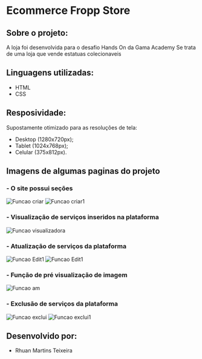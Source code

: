 # Ecommerce Fropp Store

## Sobre o projeto:
A loja foi desenvolvida para o desafio Hands On da Gama Academy
Se trata de uma loja que vende estatuas colecionaveis

## Linguagens utilizadas:
- HTML
- CSS

## Resposividade:
 Supostamente otimizado para as resoluções de tela:
 - Desktop (1280x720px);
 - Tablet (1024x768px);
 - Celular (375x812px).

## Imagens de algumas paginas do projeto

### - O site possui seções
![Funcao criar](/public/imagens/funcaoinserirp1.png "Funcao criar")
![Funcao criar1](/public/imagens/funcaoinserir2.png "Funcao criar")
### - Visualização de serviços inseridos na plataforma
![Funcao visualizadora](/public/imagens/teladosite.png "Funcao visualizadora")
### - Atualização de serviços da plataforma
![Funcao Edit1](/public/imagens/funcaoeditar.png "Funcao Edit")
![Funcao Edit1](/public/imagens/funcaoeditar2.png "Funcao Edit")
### - Função de pré visualização de imagem
![Funcao am](/public/imagens/amostradeimg.png "Funcao am")
### - Exclusão de serviços da plataforma
![Funcao exclui](/public/imagens/funcaoexcluir.png "Funcao exclui")
![Funcao exclui1](/public/imagens/funcaoexcluir2.png "Funcao exclui1")

## Desenvolvido por:
- Rhuan Martins Teixeira


